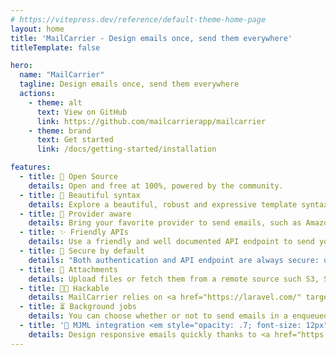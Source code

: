 ```yaml
---
# https://vitepress.dev/reference/default-theme-home-page
layout: home
title: 'MailCarrier - Design emails once, send them everywhere'
titleTemplate: false

hero:
  name: "MailCarrier"
  tagline: Design emails once, send them everywhere
  actions:
    - theme: alt
      text: View on GitHub
      link: https://github.com/mailcarrierapp/mailcarrier
    - theme: brand
      text: Get started
      link: /docs/getting-started/installation

features:
  - title: 🦄 Open Source
    details: Open and free at 100%, powered by the community.
  - title: 🎨 Beautiful syntax
    details: Explore a beautiful, robust and expressive template syntax thanks to <a href="https://twig.symfony.com/" target="_blank">Twig by Symfony</a>.
  - title: 🧭 Provider aware
    details: Bring your favorite provider to send emails, such as Amazon SES, MailGun, SendGrid etc.
  - title: ✨ Friendly APIs
    details: Use a friendly and well documented API endpoint to send your emails.
  - title: 🔐 Secure by default
    details: "Both authentication and API endpoint are always secure: use one of the pre-built auth system or bring your own."
  - title: 📎 Attachments
    details: Upload files or fetch them from a remote source such S3, Spaces etc.
  - title: 👩‍💻 Hackable
    details: MailCarrier relies on <a href="https://laravel.com/" target="_blank">Laravel</a> and <a href="https://filamentphp.com/" target="_blank">Filament</a>, that means that over 30K packages are available to customise your MailCarrier instance.
  - title: ⏳ Background jobs
    details: You can choose whether or not to send emails in a enqueued, background jobs, to not block the user experience.
  - title: '🧩 MJML integration <em style="opacity: .7; font-size: 12px">(coming soon)</em>'
    details: Design responsive emails quickly thanks to <a href="https://mjml.io/" target="_blank">MJML framework</a>.
---
```


<style>
#VPContent.is-home {
  background-image: radial-gradient(circle at center,#3730a3,#1f2937,#111827 100%);
}

article.box {
  box-shadow: 0 0 #0000, 0 0 #0000, 0 4px 6px -1px #0000001a, 0 2px 4px -2px #0000001a;
}
</style>